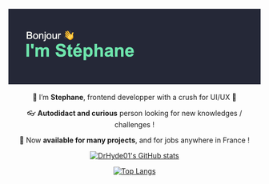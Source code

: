 <div align="center">
  
[![MasterHead](header.png)](https://github.com/DrHyde01/)


:bust_in_silhouette: I’m **Stephane**, frontend developper with a crush for UI/UX :art:  
  
:eyeglasses: **Autodidact and curious** person looking for new knowledges / challenges !     
  
:mega: Now **available for many projects**, and for jobs anywhere in France !     

  
  
[![DrHyde01's GitHub stats](https://github-readme-stats.vercel.app/api?username=DrHyde01&show_icons=true&theme=blueberry)](https://github.com/DrHyde01/github-readme-stats)
  
[![Top Langs](https://github-readme-stats.vercel.app/api/top-langs/?username=DrHyde01&theme=blueberry)](https://github.com/DrHyde01/github-readme-stats)
</div>

 

